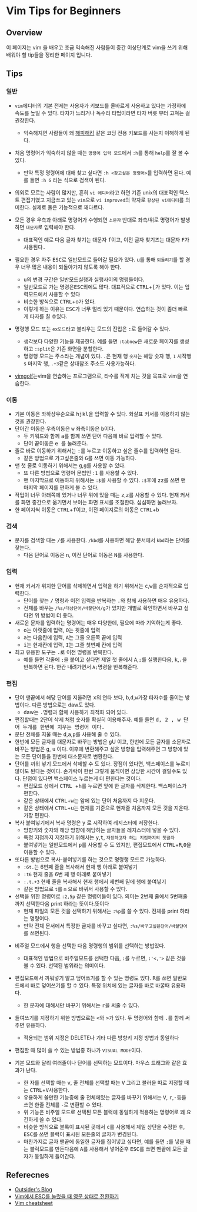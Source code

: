 # Vim Tips for Beginners

## Overview
이 페이지는 vim 을 배우고 조금 익숙해진 사람들이 중간 이상단계로 vim을 쓰기 위해 배워야 할 tip들을 정리한 페이지 입니다.

## 

## Tips
### 일반
- `vim`에디터의 기본 전제는 사용자가 키보드를 올바르게 사용하고 있다는 가정하에 속도를 높일 수 있다. 타자가 느리거나 독수리 타법이라면 타자 버릇 부터 고쳐는 걸 권장한다. 
  - 익숙해지면 사람들이 왜 [해피해킹](https://namu.wiki/w/%ED%95%B4%ED%94%BC%20%ED%95%B4%ED%82%B9%20%ED%82%A4%EB%B3%B4%EB%93%9C) 같은 코딩 전용 키보드를 사는지 이해하게 된다.
- 처음 명령어가 익숙하지 않을 때는 `명령어 입력 모드`에서 `:h`를 통해 `help`를 잘 볼 수 있다.
  - 만약 특정 명령어에 대해 찾고 싶다면 `:h <찾고싶은 명령어>`를 입력하면 된다. 예를 들면 `:h G` 라는 식으로 검색이 된다.
- 의외로 모르는 사람이 많지만, 흔히 `vi 에디터`라고 하면 기존 unix의 대표적인 텍스트 편집기였고 지금쓰고 있는 `vim`으로 `vi improved`의 약자로 `향상된 vi에디터`를 의미한다. 실제로 둘은 기능적으로 꽤다르다.
- 모든 경우 우측과 아래로 명령어가 수행되면 `소문자` 반대로 좌측/위로 명령어가 발생하면 `대문자`로 입력해야 한다.
  - 대표적인 예로 다음 글자 찾기는 대문자 <kbd>f</kbd>이고, 이전 글자 찾기즈는 대문자 <kbd>F<kbd>가 사용된다.
- 필요한 경우 자주 <kbd>ESC</kbd>로 일반모드로 들어갈 필요가 있다. <kbd>u</kbd>를 통해 `되돌리기`를 할 경우 너무 많은 내용이 되돌아가지 않도록 해야 한다.
  - <kbd>u</kbd>의 변경 구간은 일반모드실행과 실행사이의 명령들이다.
  - 일반모드로 가는 명령은<kbd>ESC</kbd>외에도 많다. 대표적으로 <kbd>CTRL</kbd>+<kbd>\[</kbd>가 있다. 이는 입력모드에서 사용할 수 있다
  - 비슷한 방식으로 <kbd>CTRL</kbd>+<kdb>o</kdb>가 있다.
  - 이렇게 하는 이유는 <kbd>ESC</kbd>가 너무 멀리 있기 때문이다. 연습하는 것이 좀더 빠르게 타자를 칠 수있다.
- 명령행 모드 또는 `ex모드`라고 불리우는 모드의 진입은 <kbd>:</kbd>로 들어갈 수 있다.
  - 생각보다 다양한 기능을 제공한다. 예를 들면 `:tabnew`은 새로운 페이지를 생성하고 `:split`은 기존 화면을 분할한다.
  - 명령행 모드는 주소라는 개념이 있다. `.`은 현재 행 `숫자`는 해당 숫자 행, `1` 시작행 `$` 마지막 행, `.+3`같은 상대참조 주소도 사용가능하다.



- [vimgolf](http://www.vimgolf.com/)는vim을 연습하는 프로그램으로, 타수를 적게 치는 것을 목표로 vim을 연습한다. 



### 이동
- 기본 이동은 좌하상우순으로 <kbd>h</kbd><kbd>j</kbd><kbd>k</kbd><kbd>l</kbd>을 입력할 수 있다. 화살표 커서를 이용하지 않는 것을 권장한다.
- 단어간 이동은 우측이동은 <kbd>w</kbd> 좌측이동은 <kbd>b</kbd>이다.
  - 두 키워드와 함께 <kbd>a</kbd>를 함께 쓰면 단어 다음에 바로 입력할 수 있다.
  - 단어 끝이동은 <kbd>e </kbd> 를 눌러준다. 
- 줄로 바로 이동하기 위해서는 <kbd>:</kbd>를 누르고 이동하고 싶은 줄수를 입력하면 된다.
  - 같은 방법으로 <kbd>가고싶은줄</kbd>와 <kbd>G</kbd>를 쓰면 이동 가능하다.
- 맨 첫 줄로 이동하기 위해서는 <kbd>g</kbd>,<kbd>g</kbd>를 사용할 수 있다.
  - 또 다른 방법으로 명령어 문법인 `:1` 를 사용할 수 있다.
  - 맨 마지막으로 이동하지 위해서는 `:$`을 사용할 수 있다. `:$`후에 <kbd>z</kbd><kbd>z</kbd>를 쓰면 맨 마지막 페이지를 편하게 볼 수 있다.
- 작업이 너무 아래쪽에 있거나 너무 위에 있을 때는 <kbd>z</kbd>,<kbd>z</kbd>를 사용할 수 있다. 현재 커서를 화면 중간으로 옮기면서 보이는 화면 표시를 조절한다. 심심하면 눌러보자.
- 한 페이지씩 이동은 <kbd>CTRL</kbd>+<kbd>f</kbd>이고, 이전 페이지로의 이동은 <kbd>CTRL</kbd>+<kbd>b</kbd>

### 검색
- 문자를 검색할 때는 <kbd>/</kbd>를 사용한다. `/kbd`를 사용하면 해당 문서에서 `kbd`라는 단어를 찾는다.
  - 다음 단어로 이동은 <kbd>n</kbd>, 이전 단어로 이동은 <kbd>N</kbd>를 사용한다.

### 입력
- 현재 커서가 위치한 단어를 삭제하면서 입력을 하기 위해서는 <kbd>c</kbd>,<kbd>w</kbd>를 순차적으로 입력한다.
  - 단어를 찾는 <kbd>/</kbd> 명령과 이전 입력을 반복하는 <kbd>.</kbd>와 함께 사용하면 매우 유용하다.
  - 전체를 바꾸는 `/%s/대상단어/바꿀단어/g`가 있지만 개별로 확인하면서 바꾸고 싶다면 위 방법이 더 좋다.
- 새로운 문자를 입력하는 명령어는 매우 다양한데, 필요에 따라 기억하는게 좋다.
  - <kbd>o</kbd>는 아랫줄에 입력, <kbd>O</kbd>는 윗줄에 입력
  - <kbd>a</kbd>는 다음칸에 입력, <kbd>A</kbd>는 그줄 오른쪽 끝에 입력
  - <kbd>i</kbd>는 현재칸에 입력, <kbd>I</kbd>는 그줄 첫번째 칸에 입력
- 최고 유용한 도구는 <kbd>.</kbd>로 이전 명령을 반복한다.
  - 예를 들면 각줄에 `;`을 붙이고 싶다면 제일 첫 줄에서 <kbd>A</kbd>,<kbd>;</kbd>를 실행한다음, <kbd>k</kbd>,<kbd>.</kbd>을 반복하면 된다. 한칸 내려가면서 `A;`명령을 반복해준다.

### 편집
- 단어 맨끝에서 해당 단어를 지울려면 <kbd>x</kbd>의 연타 보다, <kbd>b</kbd>,<kbd>d</kbd>,<kbd>w</kbd>가장 타자수를 줄이는 방법이다. 다른 방법으로는 <kbd>d</kbd>a</kbd>w</kbd>도 있다.
  - <kbd>d</kbd>a</kbd>w</kbd>는 <kbd>.</kbd>명령과 함께 사용하기 최적화 되어 있다.
- 편집할때는 2단어 삭제 처럼 숫자를 확실히 이용해주자. 예를 들면  <kbd>d</kdb>, <kbd> 2 </kbd>, <kbd> w </kbd> 단어 두개를 한번에 지우는 명령어 이다.
- 문단 전체를 지울 때는 <kbd>d</kbd>,<kbd>a</kbd>,<kbd>p</kbd>를 사용해 줄 수 있다.
- 한번에 모든 글자를 대문자로 바꾸는 방법은 <kbd>g</kbd>U</kbd> 이고, 한번에 모든 글자를 소문자로 바꾸는 방법은 <kbd>g</kbd>, <kbd>u</kbd> 이다. 이후에 변환해주고 싶은 방향을 입력해주면 그 방향에 있는 모든 단어들을 한번에 대소문자로 변환한다.
- 단어를 끼워 넣기 모드에서 삭제할 수 도 있다. 장점이 있다면, 백스페이스를 누르지 않아도 된다는 것이다. 손가락이 한번 그렇게 움직이면 상당한 시간이 걸릴수도 있다. 단점이 있다면 백스페이스 누르는게 더 편한다는 것이다.
  - 편집모드 상에서 <kbd>CTRL </kbd>+<kbd>h</kbd>를 누르면 앞에 한 글자를 삭제한다. 백스페이스가 편한다.
  - 같은 상태에서 <kbd>CTRL</kbd>+<kbd>w</kbd>는 앞에 있는 단어 처음까지 다 지운다.
  - 같은 상태에서 <kbd>CTRL</kbd>+<kbd>u</kbd>는 현재를 기준으로 현재줄 처음까지 모든 것을 지운다. 가장 편한다.
- 복사 붙여넣기에서 복사 명령은 <kbd>y</kbd> 로 시작하여 레지스터에 저장한다.
  - 방향키와 숫자와 해당 방향에 해당하는 글자들을 레지스터에 넣을 수 있다.
  - 특정 지점까지 저장하기 위해서는 <kbd>y</kbd>,<kbd>t</kbd>, `저장하고자 하는 지점까지의 첫글자`
  - 붙여넣기는 일반모드에서 <kbd>p</kbd>를 사용할 수 도 있지만, 편집모드에서  <kbd>CTRL</kbd>+<kbd>R</kbd>,<kbd>0</kbd>을 이용할 수 있다.
- 또다른 방법으로 복사-붙여넣기를 하는 것으로 명령행 모드로 가능하다.
  - `:6t.`는 6번째 줄을 복사해서 현재 행 아래로 붙여넣기
  - `:t6` 현재 줄을 6번 째 행 아래로 붙여넣기
  - `:.t.+3` 현재 줄을 복사해서 현재 행에서 세번째 밑에 행에 붙여넣기 
  - 같은 방법으로 `t`를 `m` 으로 바꿔서 사용할 수 있다.
- 선택을 위한 명령어로 `:2,5p` 같은 명령어들이 있다. 의미는 2번째 줄에서 5번째줄까지 선택한다음 print 하라는 뜻이다.뜻이다
  - 현재 파일의 모든 것을 선택하기 위해서는 `:%p`를 쓸 수 있다. 전체를 print 하라는 명령어다.
  - 만약 전체 문서에서 특정한 글자를 바꾸고 싶다면, `:%s/바꾸고싶은단어/바꿀단어`를 쓰면된다. 

<!-- # 어디에 넣을 지 몰라 일단 여기에 넣습니다{ -->
- 비주얼 모드에서 행을 선택한 다음 명령행의 범위를 선택하는 방법있다. 
  - 대표적인 방법으로 비주얼모드를 선택한 다음, `:`를 누르면, `:'<,'>` 같은 것을 볼 수 있다. 선택된 범위라는 의미이다.



- 편집모드에서 끼워넣기 말고 덮어쓰기를 할 수 있는 명령도 있다. <kbd>R</kbd>를 쓰면 일반모드에서 바로 덮어쓰기를 할 수 있다. 특정 위치에 있는 글자를 바로 바꿀때 유용하다.
  - 한 문자에 대해서만 바꾸기 위해서는 <kbd>r</kbd>을 써줄 수 있다.
- 들여쓰기를 지정하기 위한 방법으로는 <kbd><</kbd>와 <kbd>></kbd>가 있다. 두 명령어와 함께 <kbd>.</kbd>를 함께 써주면 유용하다.
  - 적용되는 범위 지정은 DELETE나 기타 다른 방향키 지정 방법과 동일하다
- 편집할 때 많이 쓸 수 있는 방법중 하나가 `VISUAL MODE`이다.
- 기본 모드와 달리 여러줄이나 단어를 선택하는 모드이다. 마우스 드래그와 같은 효과가 난다.
  - 한 자를 선택할 때는 <kbd>v</kbd>, 줄 전체를 선택할 때는 <kbd>V</kbd> 그리고 블러을 따로 지정할 때는 <kbd>CTRL</kbd>+<kbd>V</kbd>사용한다.
  - 유용하게 쓸만한 기능중에 줄 전체에있는 글자를 바꾸기 위해서는 <kbd>V</kbd>, <kbd>r</kbd>,<kbd>-</kbd>등을 쓰면 한줄 전체를 `-`로 변환할 수 있다.
  - 위 기능은 비주얼 모드로 선택된 모든 블럭에 동일하게 적용하는 명령어로 꽤 요긴하게 쓸 수 있다.
  - 비슷한 방식으로 블록이 표시된 곳에서 <kbd>c</kbd>를 사용해서 제일 상단을 수정한 후, <kbd>ESC</kbd>를 쓰면 블럭이 표시된 모든줄의 글자가 변경된다.
  - 마찬가지로 글자 맨끝에 동일한 글자를 집어넣고 싶다면, 예를 들면 `;`를 넣을 때는 블럭모드를 만든다음에 <kbd>A</kbd>를 사용해서 넣어준후 <kbd>ESC</kbd>를 쓰면 맨끝에 모든 글자가 동일하게 들어간다.


## Referecnes
- [Outsider's Blog](https://blog.outsider.ne.kr/540)
- [Vim에서 ESC를 눌렀을 때 영문 상태로 전환하기](http://seorenn.blogspot.com/2011/04/vim-vim-esc.html)
- [Vim cheatsheet](https://vim.rtorr.com/lang/ko/)
